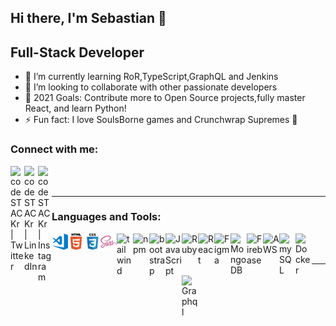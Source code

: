 ## Hi there, I'm Sebastian  👋


## Full-Stack Developer 

- 🌱 I’m currently learning RoR,TypeScript,GraphQL and Jenkins
- 👯 I’m looking to collaborate with other passionate developers
- 🥅 2021 Goals: Contribute more to Open Source projects,fully master React, and learn Python!
- ⚡ Fun fact: I love SoulsBorne games and Crunchwrap Supremes 🌯


### Connect with me:

[<img align="left" alt="codeSTACKr | Twitter" width="22px" src="https://image.flaticon.com/icons/png/512/733/733579.png" />][twitter]
[<img align="left" alt="codeSTACKr | LinkedIn" width="22px" src="https://image.flaticon.com/icons/png/512/124/124011.png" />][linkedin]
[<img align="left" alt="codeSTACKr | Instagram" width="22px" src="https://image.flaticon.com/icons/png/512/2111/2111463.png" />][instagram]

<br />
<br />

---


### Languages and Tools:

<img align="left" alt="Visual Studio Code" width="26px" src="https://raw.githubusercontent.com/github/explore/80688e429a7d4ef2fca1e82350fe8e3517d3494d/topics/visual-studio-code/visual-studio-code.png" />
<img align="left" alt="HTML5" width="26px" src="https://raw.githubusercontent.com/github/explore/80688e429a7d4ef2fca1e82350fe8e3517d3494d/topics/html/html.png" />
<img align="left" alt="CSS3" width="26px" src="https://raw.githubusercontent.com/github/explore/80688e429a7d4ef2fca1e82350fe8e3517d3494d/topics/css/css.png" />
<img align="left" alt="Sass" width="26px" src="https://raw.githubusercontent.com/github/explore/80688e429a7d4ef2fca1e82350fe8e3517d3494d/topics/sass/sass.png" />
<img align="left" alt="tailwind" width="26px" src="https://www.vectorlogo.zone/logos/tailwindcss/tailwindcss-icon.svg" />
<img align="left" alt="npm" width="26px" src="https://www.vectorlogo.zone/logos/npmjs/npmjs-icon.svg"/>
<img align="left" alt="bootstrap" width="26px" src="https://www.vectorlogo.zone/logos/getbootstrap/getbootstrap-icon.svg"/>
<img align="left" alt="JavaScript" width="26px" src="https://seeklogo.com/images/J/javascript-js-logo-2949701702-seeklogo.com.png" />
<img align="left" alt="Ruby" width="26px" src="https://upload.wikimedia.org/wikipedia/commons/thumb/7/73/Ruby_logo.svg/396px-Ruby_logo.svg.png" />
<img align="left" alt="React" width="26px" src="https://www.vectorlogo.zone/logos/reactjs/reactjs-icon.svg" />
<img align="left" alt="Figma" width="26px" src="https://www.vectorlogo.zone/logos/figma/figma-icon.svg" />
<img align="left" alt="MongoDB" width="26px" src="https://www.vectorlogo.zone/logos/mongodb/mongodb-icon.svg" />
<img align="left" alt="Firebase" width="26px" src="https://www.vectorlogo.zone/logos/firebase/firebase-icon.svg" />
<img align="left" alt="AWS" width="26px" src="https://www.vectorlogo.zone/logos/amazon_aws/amazon_aws-icon.svg" />
<img align="left" alt="mySQL" width="26px" src="https://img.icons8.com/fluent/48/000000/mysql-logo.png"/>
<img align="left" alt="Docker" width="26px" src="https://img.icons8.com/color/2x/docker.png" />
<img align="left" alt="Graphql" width="26px" src="https://img.icons8.com/color/48/000000/graphql.png"/>
<br />
<br />

---

[website]: https://codeSTACKr.com
[twitter]: https://twitter.com/Sebwebdesign
[instagram]: https://www.instagram.com/sebwebdesign/?hl=en
[linkedin]: https://www.linkedin.com/in/sebastian-silvawp/
